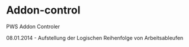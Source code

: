 Addon-control
=============

PWS Addon Controler

08.01.2014 - Aufstellung der Logischen Reihenfolge von Arbeitsableufen
